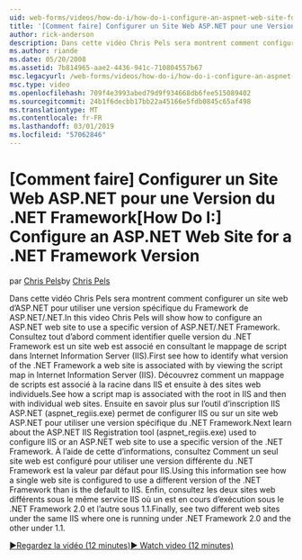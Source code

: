 ```yaml
---
uid: web-forms/videos/how-do-i/how-do-i-configure-an-aspnet-web-site-for-a-net-framework-version
title: '[Comment faire] Configurer un Site Web ASP.NET pour une Version du .NET Framework | Microsoft Docs'
author: rick-anderson
description: Dans cette vidéo Chris Pels sera montrent comment configurer un site web d’ASP.NET pour utiliser une version spécifique du Framework de ASP.NET/.NET. Tout d’abord voir comment identifier quelles v...
ms.author: riande
ms.date: 05/20/2008
ms.assetid: 7b814965-aae2-4436-941c-710804557b67
msc.legacyurl: /web-forms/videos/how-do-i/how-do-i-configure-an-aspnet-web-site-for-a-net-framework-version
msc.type: video
ms.openlocfilehash: 709f4e3993abed79d9f934668db6fee515089402
ms.sourcegitcommit: 24b1f6decbb17bb22a45166e5fdb0845c65af498
ms.translationtype: MT
ms.contentlocale: fr-FR
ms.lasthandoff: 03/01/2019
ms.locfileid: "57062846"
---
```

<a name="how-do-i-configure-an-aspnet-web-site-for-a-net-framework-version"></a><span data-ttu-id="2b249-104">[Comment faire] Configurer un Site Web ASP.NET pour une Version du .NET Framework</span><span class="sxs-lookup"><span data-stu-id="2b249-104">[How Do I:] Configure an ASP.NET Web Site for a .NET Framework Version</span></span>
====================
<span data-ttu-id="2b249-105">par [Chris Pels](https://twitter.com/chrispels)</span><span class="sxs-lookup"><span data-stu-id="2b249-105">by [Chris Pels](https://twitter.com/chrispels)</span></span>

<span data-ttu-id="2b249-106">Dans cette vidéo Chris Pels sera montrent comment configurer un site web d’ASP.NET pour utiliser une version spécifique du Framework de ASP.NET/.NET.</span><span class="sxs-lookup"><span data-stu-id="2b249-106">In this video Chris Pels will show how to configure an ASP.NET web site to use a specific version of ASP.NET/.NET Framework.</span></span> <span data-ttu-id="2b249-107">Consultez tout d’abord comment identifier quelle version du .NET Framework est un site web est associé en consultant le mappage de script dans Internet Information Server (IIS).</span><span class="sxs-lookup"><span data-stu-id="2b249-107">First see how to identify what version of the .NET Framework a web site is associated with by viewing the script map in Internet Information Server (IIS).</span></span> <span data-ttu-id="2b249-108">Découvrez comment un mappage de scripts est associé à la racine dans IIS et ensuite à des sites web individuels.</span><span class="sxs-lookup"><span data-stu-id="2b249-108">See how a script map is associated with the root in IIS and then with individual web sites.</span></span> <span data-ttu-id="2b249-109">Ensuite en savoir plus sur l’outil d’inscription IIS ASP.NET (aspnet\_regiis.exe) permet de configurer IIS ou sur un site web ASP.NET pour utiliser une version spécifique du .NET Framework.</span><span class="sxs-lookup"><span data-stu-id="2b249-109">Next learn about the ASP.NET IIS Registration tool (aspnet\_regiis.exe) used to configure IIS or an ASP.NET web site to use a specific version of the .NET Framework.</span></span> <span data-ttu-id="2b249-110">À l’aide de cette d’informations, consultez Comment un seul site web est configuré pour utiliser une version différente du .NET Framework est la valeur par défaut pour IIS.</span><span class="sxs-lookup"><span data-stu-id="2b249-110">Using this information see how a single web site is configured to use a different version of the .NET Framework than is the default to IIS.</span></span> <span data-ttu-id="2b249-111">Enfin, consultez les deux sites web différents sous le même service IIS où un est en cours d’exécution sous le .NET Framework 2.0 et l’autre sous 1.1.</span><span class="sxs-lookup"><span data-stu-id="2b249-111">Finally, see two different web sites under the same IIS where one is running under .NET Framework 2.0 and the other under 1.1.</span></span>

[<span data-ttu-id="2b249-112">&#9654;Regardez la vidéo (12 minutes)</span><span class="sxs-lookup"><span data-stu-id="2b249-112">&#9654; Watch video (12 minutes)</span></span>](https://channel9.msdn.com/Blogs/ASP-NET-Site-Videos/how-do-i-configure-an-aspnet-web-site-for-a-net-framework-version)
